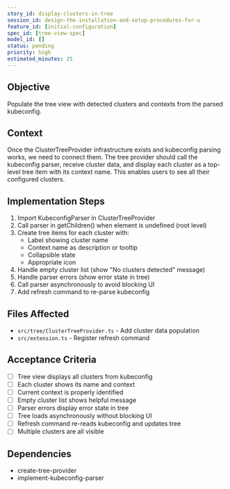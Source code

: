 ```yaml
---
story_id: display-clusters-in-tree
session_id: design-the-installation-and-setup-procedures-for-u
feature_id: [initial-configuration]
spec_id: [tree-view-spec]
model_id: []
status: pending
priority: high
estimated_minutes: 25
---
```


## Objective

Populate the tree view with detected clusters and contexts from the parsed kubeconfig.

## Context

Once the ClusterTreeProvider infrastructure exists and kubeconfig parsing works, we need to connect them. The tree provider should call the kubeconfig parser, receive cluster data, and display each cluster as a top-level tree item with its context name. This enables users to see all their configured clusters.

## Implementation Steps

1. Import KubeconfigParser in ClusterTreeProvider
2. Call parser in getChildren() when element is undefined (root level)
3. Create tree items for each cluster with:
   - Label showing cluster name
   - Context name as description or tooltip
   - Collapsible state
   - Appropriate icon
4. Handle empty cluster list (show "No clusters detected" message)
5. Handle parser errors (show error state in tree)
6. Call parser asynchronously to avoid blocking UI
7. Add refresh command to re-parse kubeconfig

## Files Affected

- `src/tree/ClusterTreeProvider.ts` - Add cluster data population
- `src/extension.ts` - Register refresh command

## Acceptance Criteria

- [ ] Tree view displays all clusters from kubeconfig
- [ ] Each cluster shows its name and context
- [ ] Current context is properly identified
- [ ] Empty cluster list shows helpful message
- [ ] Parser errors display error state in tree
- [ ] Tree loads asynchronously without blocking UI
- [ ] Refresh command re-reads kubeconfig and updates tree
- [ ] Multiple clusters are all visible

## Dependencies

- create-tree-provider
- implement-kubeconfig-parser

